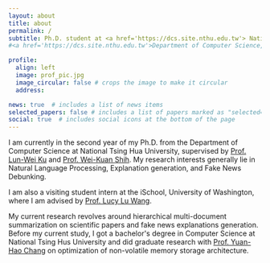 ```yaml
---
layout: about
title: about
permalink: /
subtitle: Ph.D. student at <a href='https://dcs.site.nthu.edu.tw'> National Tsing Hua University </a> and <a href='https://academiasinicanlplab.github.io/#members'> Natural Language Processing and Sentiment Analysis Lab, Academia Sinica </a>
#<a href='https://dcs.site.nthu.edu.tw'>Department of Computer Science, #National Tsing Hua University </a>

profile:
  align: left
  image: prof_pic.jpg
  image_circular: false # crops the image to make it circular
  address: 

news: true  # includes a list of news items
selected_papers: false # includes a list of papers marked as "selected={true}"
social: true  # includes social icons at the bottom of the page
---
```


I am currently in the second year of my Ph.D. from the Department of Computer Science at National Tsing Hua University, supervised by [Prof. Lun-Wei Ku](https://homepage.iis.sinica.edu.tw/pages/lwku/index_en.html) and [Prof. Wei-Kuan Shih](https://dblp.org/pid/16/5006.html). My research interests generally lie in Natural Language Processing, Explanation generation, and Fake News Debunking.

I am also a visiting student intern at the iSchool, University of Washington, where I am advised by [Prof. Lucy Lu Wang](https://llwang.net/).

My current research revolves around hierarchical multi-document summarization on scientific papers and fake news explanations generation. Before my current study, I got a bachelor's degree in Computer Science at National Tsing Hus University and did graduate research with [Prof. Yuan-Hao Chang](https://www.iis.sinica.edu.tw/~johnson/) on optimization of non-volatile memory storage architecture. 

